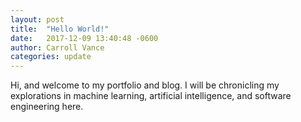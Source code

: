 ```yaml
---
layout: post
title:  "Hello World!"
date:   2017-12-09 13:40:48 -0600
author: Carroll Vance
categories: update
---
```


Hi, and welcome to my portfolio and blog. I will be chronicling my explorations in machine learning, artificial intelligence, and software engineering here.
